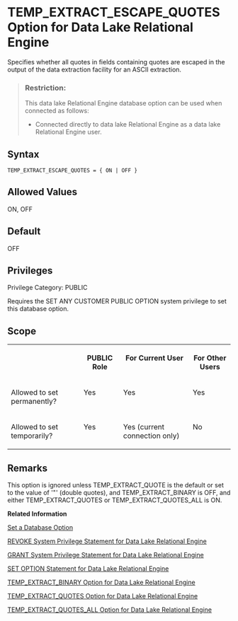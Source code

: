 <!-- loioa65d50c284f21015b6a1e84593ece6ce -->

# TEMP\_EXTRACT\_ESCAPE\_QUOTES Option for Data Lake Relational Engine

Specifies whether all quotes in fields containing quotes are escaped in the output of the data extraction facility for an ASCII extraction.



> ### Restriction:  
> This data lake Relational Engine database option can be used when connected as follows:
> 
> -   Connected directly to data lake Relational Engine as a data lake Relational Engine user.



<a name="loioa65d50c284f21015b6a1e84593ece6ce__section_hkg_lqh_mrb"/>

## Syntax

```
TEMP_EXTRACT_ESCAPE_QUOTES = { ON | OFF }
```



<a name="loioa65d50c284f21015b6a1e84593ece6ce__iq_refso_1001"/>

## Allowed Values

ON, OFF



<a name="loioa65d50c284f21015b6a1e84593ece6ce__iq_refso_1002"/>

## Default

OFF



<a name="loioa65d50c284f21015b6a1e84593ece6ce__section_k3c_gxb_3qb"/>

## Privileges

Privilege Category: PUBLIC

Requires the SET ANY CUSTOMER PUBLIC OPTION system privilege to set this database option.



<a name="loioa65d50c284f21015b6a1e84593ece6ce__iq_refso_1003"/>

## Scope


<table>
<tr>
<th valign="top">

 



</th>
<th valign="top">

PUBLIC Role



</th>
<th valign="top">

For Current User



</th>
<th valign="top">

For Other Users



</th>
</tr>
<tr>
<td valign="top">

Allowed to set permanently?



</td>
<td valign="top">

Yes



</td>
<td valign="top">

Yes



</td>
<td valign="top">

Yes



</td>
</tr>
<tr>
<td valign="top">

Allowed to set temporarily?



</td>
<td valign="top">

Yes



</td>
<td valign="top">

Yes \(current connection only\)



</td>
<td valign="top">

No



</td>
</tr>
</table>



<a name="loioa65d50c284f21015b6a1e84593ece6ce__iq_refso_1004"/>

## Remarks

This option is ignored unless TEMP\_EXTRACT\_QUOTE is the default or set to the value of '"' \(double quotes\), and TEMP\_EXTRACT\_BINARY is OFF, and either TEMP\_EXTRACT\_QUOTES or TEMP\_EXTRACT\_QUOTES\_ALL is ON.

**Related Information**  


[Set a Database Option](set-a-database-option-0dcb893.md "You set options with the SET OPTION statement.")

[REVOKE System Privilege Statement for Data Lake Relational Engine](../080-sql-statements/revoke-system-privilege-statement-for-data-lake-relational-engine-a3eadda.md "Removes specific system privileges from specific users and the right to administer the privilege.")

[GRANT System Privilege Statement for Data Lake Relational Engine](../080-sql-statements/grant-system-privilege-statement-for-data-lake-relational-engine-a3dfcb0.md "Grants specific system privileges to users or roles, with or without administrative rights.")

[SET OPTION Statement for Data Lake Relational Engine](../080-sql-statements/set-option-statement-for-data-lake-relational-engine-a625da7.md "Changes options that affect the behavior of the database and its compatibility with Transact-SQL. Setting the value of an option can change the behavior for all users or an individual user, in either a temporary or permanent scope.")

[TEMP\_EXTRACT\_BINARY Option for Data Lake Relational Engine](temp-extract-binary-option-for-data-lake-relational-engine-a65bc23.md "In combination with the TEMP_EXTRACT_SWAP option, specifies the type of extraction performed by the data extraction facility.")

[TEMP\_EXTRACT\_QUOTES Option for Data Lake Relational Engine](temp-extract-quotes-option-for-data-lake-relational-engine-a65fdb5.md "Specifies that string fields are enclosed in quotes in the output of the data extraction facility for an ASCII extraction.")

[TEMP\_EXTRACT\_QUOTES\_ALL Option for Data Lake Relational Engine](temp-extract-quotes-all-option-for-data-lake-relational-engine-a6605bd.md "Specifies that all fields are enclosed in quotes in the output of the data extraction facility for an ASCII extraction.")

